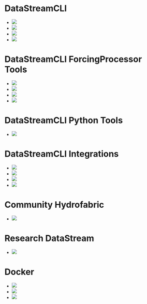 # DataStreamCLI
* ![](https://github.com/CIROH-UA/ngen-datastream/actions/workflows/test_datastream_ngiab.yaml/badge.svg)
* ![](https://github.com/CIROH-UA/ngen-datastream/actions/workflows/test_datastream_ngiab_troute_v2_1.yaml/badge.svg)
* ![](https://github.com/CIROH-UA/ngen-datastream/actions/workflows/test_datastream_ngiab_troute_v2_2.yaml/badge.svg)
* ![](https://github.com/CIROH-UA/ngen-datastream/actions/workflows/test_datastream_options.yaml/badge.svg)

# DataStreamCLI ForcingProcessor Tools
* ![](https://github.com/CIROH-UA/ngen-datastream/actions/workflows/forcingprocessor_aws_sources.yaml/badge.svg)
* ![](https://github.com/CIROH-UA/ngen-datastream/actions/workflows/forcingprocessor_gcs_sources.yaml/badge.svg)
* ![](https://github.com/CIROH-UA/ngen-datastream/actions/workflows/forcingprocessor_plotting.yaml/badge.svg)
* ![](https://github.com/CIROH-UA/ngen-datastream/actions/workflows/forcingprocessor_weights.yaml/badge.svg)

# DataStreamCLI Python Tools
* ![](https://github.com/CIROH-UA/ngen-datastream/actions/workflows/datastream_python.yaml/badge.svg)

# DataStreamCLI Integrations
* ![](https://github.com/CIROH-UA/ngen-datastream/actions/workflows/test_datastream_ngiab.yaml/badge.svg)
* ![](https://github.com/CIROH-UA/ngen-datastream/actions/workflows/test_hfsubset_v2_1.yaml/badge.svg)
* ![](https://github.com/CIROH-UA/ngen-datastream/actions/workflows/test_hfsubset_v2_2.yaml/badge.svg)
* ![](https://github.com/CIROH-UA/ngen-datastream/actions/workflows/test_teehr_integration.yaml/badge.svg)

# Community Hydrofabric
* ![](https://github.com/CIROH-UA/ngen-datastream/actions/workflows/test_community_hydrofabric.yaml/badge.svg)

# Research DataStream
* ![](https://github.com/CIROH-UA/ngen-datastream/actions/workflows/research_datastream_terraform.yaml/badge.svg)


# Docker
* ![](https://github.com/CIROH-UA/ngen-datastream/actions/workflows/build_test_docker_x86.yaml/badge.svg)
* ![](https://github.com/CIROH-UA/ngen-datastream/actions/workflows/build_test_push_docker_x86.yaml/badge.svg)
* ![](https://github.com/CIROH-UA/ngen-datastream/actions/workflows/build_test_push_docker_arm.yaml/badge.svg)